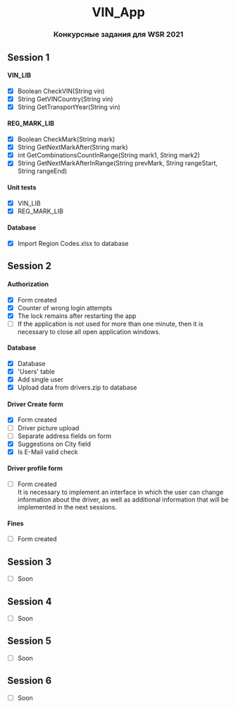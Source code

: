 <div align="center">

# VIN_App
### Конкурсные задания для WSR 2021

</div>

## Session 1
  #### VIN_LIB
  - [x] Boolean CheckVIN(String vin)
  - [x] String GetVINCountry(String vin)
  - [x] String GetTransportYear(String vin)
  #### REG_MARK_LIB
  - [x] Boolean CheckMark(String mark)
  - [x] String GetNextMarkAfter(String mark)
  - [x] int GetCombinationsCountInRange(String mark1, String mark2)
  - [x] String GetNextMarkAfterInRange(String prevMark, String rangeStart, String rangeEnd)
   #### Unit tests
  - [x] VIN_LIB
  - [x] REG_MARK_LIB
   #### Database
  - [x] Import Region Codes.xlsx to database
## Session 2
  #### Authorization
  - [x] Form created
  - [x] Counter of wrong login attempts
  - [x] The lock remains after restarting the app
  - [ ] If the application is not used for more than one minute, then it is necessary to close all open application windows. 
  #### Database
  - [x] Database
  - [x] 'Users' table 
  - [x] Add single user
  - [x] Upload data from drivers.zip to database

  #### Driver Create form
  - [x] Form created
  - [ ] Driver picture upload
  - [ ] Separate address fields on form
  - [x] Suggestions on City field
  - [x] Is E-Mail valid check
  #### Driver profile form
  - [ ] Form created<br>
It is necessary to implement an interface in which the user can change information about the driver, as well as additional    information that will be implemented in the next sessions.
  #### Fines
  - [ ] Form created<br>

## Session 3
  - [ ] Soon
## Session 4
  - [ ] Soon
## Session 5
  - [ ] Soon
## Session 6
  - [ ] Soon
